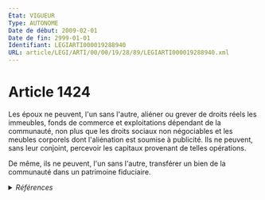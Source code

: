 ```yaml
---
État: VIGUEUR
Type: AUTONOME
Date de début: 2009-02-01
Date de fin: 2999-01-01
Identifiant: LEGIARTI000019288940
URL: article/LEGI/ARTI/00/00/19/28/89/LEGIARTI000019288940.xml
---
```


<h1>Article 1424</h1>

Les époux ne peuvent, l'un sans l'autre, aliéner ou grever de droits réels les
immeubles, fonds de commerce et exploitations dépendant de la communauté, non
plus que les droits sociaux non négociables et les meubles corporels dont
l'aliénation est soumise à publicité. Ils ne peuvent, sans leur conjoint,
percevoir les capitaux provenant de telles opérations.<br />

De même, ils ne peuvent, l'un sans l'autre, transférer un bien de la communauté
dans un patrimoine fiduciaire.


<details>
  <summary><em>Références</em></summary>

  <h2>Articles faisant référence à l'article</h2>
  
  <ul>
    <li>
      <a href="https://legal.tricoteuses.fr//redirection/LEGIARTI000019284975?vers=git&vers=legifrance">LOI n° 2008-776 du 4 août 2008 de modernisation de l'économie - article 18 PARTIELLEMENT_MODIF VIGUEUR, en vigueur depuis le 2008-08-06</a> MODIFIE source
    </li>
  </ul>
  
  <h2>Références faites par l'article</h2>
  
  <ul>
    <li>
      2008-08-04 MODIFIE cible <a href="https://legal.tricoteuses.fr//redirection/LEGIARTI000019284975?vers=git&vers=legifrance">LOI n° 2008-776 du 4 août 2008 de modernisation de l'économie - article 18 PARTIELLEMENT_MODIF VIGUEUR, en vigueur depuis le 2008-08-06</a>
    </li>
  </ul>
</details>
